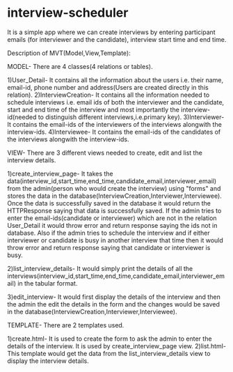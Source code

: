 # interview-scheduler
It is a simple app where we can create interviews by entering participant emails (for interviewer and the candidate), interview start time and end time.

Description of MVT(Model,View,Template):

MODEL-
There are 4 classes(4 relations or tables).

1)User_Detail- It contains all the information about the users i.e. their name, email-id, phone number and address(Users are created directly in this relation).
2)InterviewCreation- It contains all the information needed to schedule interviews i.e. email ids of both the interviewer and the candidate, start and end time of the interview and most importantly the interview-id(needed to distinguish different interviews,i.e.primary key).
3)Interviewer- It contains the email-ids of the interviewers of the interviews alongwith the interview-ids.
4)Interviewee- It contains the email-ids of the candidates of the interviews alongwith the interview-ids.

VIEW-
There are 3 different views needed to create, edit and list the interview details.

1)create_interview_page- It takes the data(interview_id,start_time,end_time,candidate_email,interviewer_email) from the admin(person who would create the interview) using "forms" 
and stores the data in the database(InterviewCreation,Interviewer,Interviewee). Once the data is successfully saved in the database it would return the HTTPResponse saying that data is successfully saved. If the admin tries to enter the email-ids(candidate or interviewer) which are not in the relation User_Detail it would throw error and return response saying the ids not in database. Also if the admin tries to schedule the interview and if either interviewer or candidate is busy in another interview that time then it would throw error and return response saying that candidate or interviewer is busy.

2)list_interview_details- It would simply print the details of all the interviews(interview_id,start_time,end_time,candidate_email,interviewer_email) in the tabular format.

3)edit_interview- It would first display the details of the interview and then the admin the edit the details in the form and the changes would be saved in the database(InterviewCreation,Interviewer,Interviewee).

TEMPLATE-
There are 2 templates used.

1)create.html- It is used to create the form to ask the admin to enter the details of the interview. It is used by create_interview_page view.
2)list.html- This template would get the data from the list_interview_details view to display the interview details.


